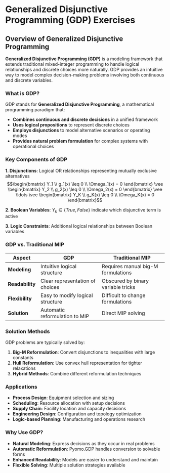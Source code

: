 # Generalized Disjunctive Programming (GDP) Exercises

## Overview of Generalized Disjunctive Programming

**Generalized Disjunctive Programming (GDP)** is a modeling framework that extends traditional mixed-integer programming to handle logical relationships and discrete choices more naturally. GDP provides an intuitive way to model complex decision-making problems involving both continuous and discrete variables.

### What is GDP?

GDP stands for **Generalized Disjunctive Programming**, a mathematical programming paradigm that:

- **Combines continuous and discrete decisions** in a unified framework
- **Uses logical propositions** to represent discrete choices
- **Employs disjunctions** to model alternative scenarios or operating modes
- **Provides natural problem formulation** for complex systems with operational choices

### Key Components of GDP

**1. Disjunctions**: Logical OR relationships representing mutually exclusive alternatives
$$\begin{bmatrix}
Y_1 \\
g_1(x) \leq 0 \\
\Omega_1(x) = 0
\end{bmatrix} \vee \begin{bmatrix}
Y_2 \\
g_2(x) \leq 0 \\
\Omega_2(x) = 0
\end{bmatrix} \vee \ldots \vee \begin{bmatrix}
Y_K \\
g_K(x) \leq 0 \\
\Omega_K(x) = 0
\end{bmatrix}$$

**2. Boolean Variables**: $Y_k \in \{True, False\}$ indicate which disjunctive term is active

**3. Logic Constraints**: Additional logical relationships between Boolean variables

### GDP vs. Traditional MIP

| Aspect | GDP | Traditional MIP |
|--------|-----|----------------|
| **Modeling** | Intuitive logical structure | Requires manual big-M formulations |
| **Readability** | Clear representation of choices | Obscured by binary variable tricks |
| **Flexibility** | Easy to modify logical structure | Difficult to change formulations |
| **Solution** | Automatic reformulation to MIP | Direct MIP solving |

### Solution Methods

GDP problems are typically solved by:

1. **Big-M Reformulation**: Convert disjunctions to inequalities with large constants
2. **Hull Reformulation**: Use convex hull representation for tighter relaxations
3. **Hybrid Methods**: Combine different reformulation techniques

### Applications

- **Process Design**: Equipment selection and sizing
- **Scheduling**: Resource allocation with setup decisions  
- **Supply Chain**: Facility location and capacity decisions
- **Engineering Design**: Configuration and topology optimization
- **Logic-based Planning**: Manufacturing and operations research

### Why Use GDP?

- **Natural Modeling**: Express decisions as they occur in real problems
- **Automatic Reformulation**: Pyomo.GDP handles conversion to solvable forms
- **Enhanced Readability**: Models are easier to understand and maintain
- **Flexible Solving**: Multiple solution strategies available

